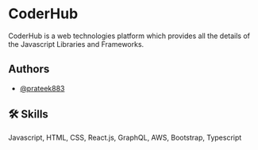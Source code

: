 
# CoderHub
CoderHub is a web technologies platform which provides all the details of the Javascript Libraries and Frameworks.


## Authors

- [@prateek883](https://www.github.com/prateek_singh)


## 🛠 Skills
Javascript, HTML, CSS, React.js, GraphQL, AWS, Bootstrap, Typescript


